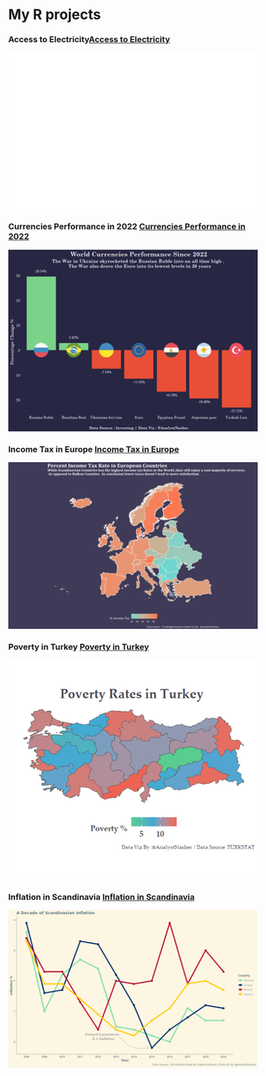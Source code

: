 # My R projects

### Access to Electricity[Access to Electricity](https://github.com/Mohamad-Nasher/R-projects/tree/main/electricity)
![](https://github.com/Mohamad-Nasher/R-projects/blob/main/electricity/electricity.png)

### Currencies Performance in 2022 [Currencies Performance in 2022](https://github.com/Mohamad-Nasher/R-projects/tree/main/Currencies%20Perfomance%20in%202022)
![](https://github.com/Mohamad-Nasher/R-projects/blob/main/Currencies%20Perfomance%20in%202022/currencies.png)

### Income Tax in Europe [Income Tax in Europe](https://github.com/Mohamad-Nasher/R-projects/tree/main/Income%20Tax%20in%20Europe)
![](https://github.com/Mohamad-Nasher/R-projects/blob/main/Income%20Tax%20in%20Europe/incometax.PNG)

### Poverty in Turkey  [Poverty in Turkey](https://github.com/Mohamad-Nasher/R-projects/tree/main/Poverty%20in%20Turkey)
![](https://github.com/Mohamad-Nasher/R-projects/blob/main/Poverty%20in%20Turkey/Poverty%20in%20Turkey.png)

### Inflation in Scandinavia [Inflation in Scandinavia](https://github.com/Mohamad-Nasher/R-projects/tree/main/Inflation%20in%20Scandinavia)
![](https://github.com/Mohamad-Nasher/R-projects/blob/main/Inflation%20in%20Scandinavia/Inflation%20in%20Scandinavia.png)
